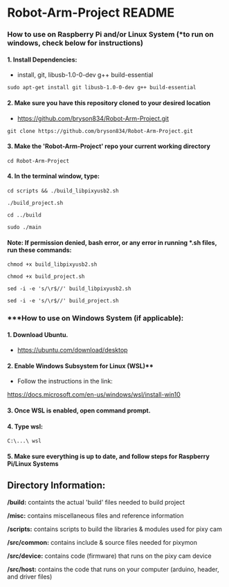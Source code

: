 # Robot-Arm-Project README

### How to use on Raspberry Pi and/or Linux System (*to run on windows, check below for instructions)

#### 1. Install Dependencies:

- install, git, libusb-1.0-0-dev g++ build-essential

``
sudo apt-get install git libusb-1.0-0-dev g++ build-essential
``

#### 2. Make sure you have this repository cloned to your desired location

- https://github.com/bryson834/Robot-Arm-Project.git

``
git clone https://github.com/bryson834/Robot-Arm-Project.git
``

#### 3. Make the 'Robot-Arm-Project' repo your current working directory

``
cd Robot-Arm-Project
``

#### 4. In the terminal window, type:

``
cd scripts && ./build_libpixyusb2.sh
``

``
./build_project.sh
``

``
cd ../build
``

``
sudo ./main
``

#### Note: If permission denied, bash error, or any error in running *.sh files, run these commands:

``
chmod +x build_libpixyusb2.sh
``

``
chmod +x build_project.sh
``

``
sed -i -e 's/\r$//' build_libpixyusb2.sh
``

``
sed -i -e 's/\r$//' build_project.sh
``



### ***How to use on Windows System (if applicable):

#### 1. Download Ubuntu.

- https://ubuntu.com/download/desktop

#### 2. Enable Windows Subsystem for Linux (WSL)**

- Follow the instructions in the link:

https://docs.microsoft.com/en-us/windows/wsl/install-win10

#### 3. Once WSL is enabled, open command prompt.

#### 4. Type wsl:

``
C:\...\ wsl
``

#### 5. Make sure everything is up to date, and follow steps for Raspberry Pi/Linux Systems

## **Directory Information:**

**/build:** containts the actual 'build' files needed to build project

**/misc:** contains miscellaneous files and reference information

**/scripts:** contains scripts to build the libraries & modules used for
pixy cam

**/src/common:** contains include & source files needed for pixymon 

**/src/device:** contains code (firmware) that runs on the pixy cam device

**/src/host:** contains the code that runs on your computer (arduino, header, 
and driver files)